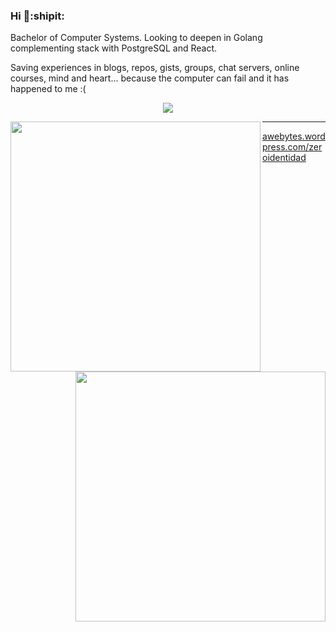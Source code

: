 ### Hi 👋:shipit:

Bachelor of Computer Systems. Looking to deepen in Golang complementing stack with PostgreSQL and React.

Saving experiences in blogs, repos, gists, groups, chat servers, online courses, mind and heart... because the computer can fail and it has happened to me :(

<p align="center">
  <img align='center' src="https://visitor-badge.laobi.icu/badge?page_id=zeroidentidad.visitor-badge">
</p>

<p align="center">
  <img align="left" src="https://github-readme-stats.vercel.app/api?username=zeroidentidad&show_icons=true&theme=dark" width="400">
  <img align="right" src="https://github-readme-stats.vercel.app/api/top-langs/?username=zeroidentidad&layout=compact&theme=dark&langs_count=10&hide=css,scss,html,java,kotlin,objective-c,less,typescript,ruby,starlark,vue,tsql,assembly,hack,python,makefile,perl,c,shell,batchfile,smarty,php,dockerfile,c%2B%2B" width="400"/>
</p>

<hr/>

[awebytes.wordpress.com/zeroidentidad](https://awebytes.wordpress.com/zeroidentidad)
